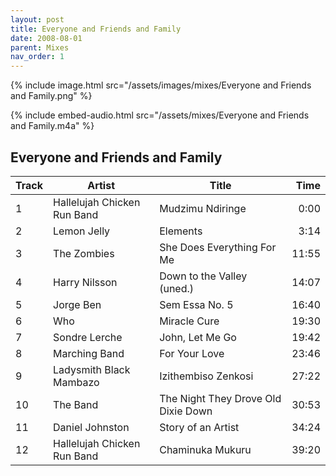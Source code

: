 ```yaml
---
layout: post
title: Everyone and Friends and Family
date: 2008-08-01
parent: Mixes
nav_order: 1
---
```

{% include image.html src="/assets/images/mixes/Everyone and Friends and Family.png" %}

{% include embed-audio.html src="/assets/mixes/Everyone and Friends and Family.m4a" %}

## Everyone and Friends and Family

|Track|Artist|Title|Time|
|-|-|----------------|-:|
|1 |Hallelujah Chicken Run Band |Mudzimu Ndiringe |0:00 |
|2 | Lemon Jelly | Elements | 3:14 |
|3 | The Zombies | She Does Everything For Me | 11:55 |
|4 | Harry Nilsson | Down to the Valley (uned.) | 14:07 |
|5 | Jorge Ben | Sem Essa No. 5 | 16:40 |
|6 | Who | Miracle Cure | 19:30 |
|7 | Sondre Lerche | John, Let Me Go | 19:42 |
|8 | Marching Band | For Your Love | 23:46 |
|9 | Ladysmith Black Mambazo | Izithembiso Zenkosi | 27:22 |
|10 | The Band | The Night They Drove Old Dixie Down | 30:53 |
|11 |Daniel Johnston | Story of an Artist | 34:24 |
|12 | Hallelujah Chicken Run Band | Chaminuka Mukuru | 39:20 |